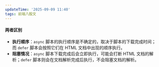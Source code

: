 ```yaml
---
updateTime: '2025-09-09 11:40'
tags: 前端八股文
---
```

#### 两者区别

- **执行顺序**：`async` 脚本的执行顺序是不确定的，取决于脚本的下载完成时间；而 `defer` 脚本会按照它们在 HTML 文档中出现的顺序执行。
- **阻塞情况**：`async` 脚本下载完成后会立即执行，可能会打断 HTML 文档的解析；`defer` 脚本则会在文档解析完成后执行，不会阻塞文档的解析。
